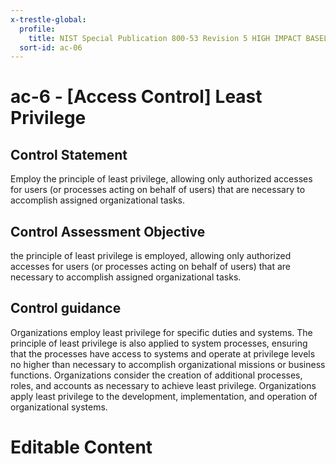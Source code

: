 ```yaml
---
x-trestle-global:
  profile:
    title: NIST Special Publication 800-53 Revision 5 HIGH IMPACT BASELINE
  sort-id: ac-06
---
```


# ac-6 - \[Access Control\] Least Privilege

## Control Statement

Employ the principle of least privilege, allowing only authorized accesses for users (or processes acting on behalf of users) that are necessary to accomplish assigned organizational tasks.

## Control Assessment Objective

the principle of least privilege is employed, allowing only authorized accesses for users (or processes acting on behalf of users) that are necessary to accomplish assigned organizational tasks.

## Control guidance

Organizations employ least privilege for specific duties and systems. The principle of least privilege is also applied to system processes, ensuring that the processes have access to systems and operate at privilege levels no higher than necessary to accomplish organizational missions or business functions. Organizations consider the creation of additional processes, roles, and accounts as necessary to achieve least privilege. Organizations apply least privilege to the development, implementation, and operation of organizational systems.

# Editable Content

<!-- Make additions and edits below -->
<!-- The above represents the contents of the control as received by the profile, prior to additions. -->
<!-- If the profile makes additions to the control, they will appear below. -->
<!-- The above markdown may not be edited but you may edit the content below, and/or introduce new additions to be made by the profile. -->
<!-- If there is a yaml header at the top, parameter values may be edited. Use --set-parameters to incorporate the changes during assembly. -->
<!-- The content here will then replace what is in the profile for this control, after running profile-assemble. -->
<!-- The current profile has no added parts for this control, but you may add new ones here. -->
<!-- Each addition must have a heading either of the form ## Control my_addition_name -->
<!-- or ## Part a. (where the a. refers to one of the control statement labels.) -->
<!-- "## Control" parts are new parts added after the statement part. -->
<!-- "## Part" parts are new parts added into the top-level statement part with that label. -->
<!-- Subparts may be added with nested hash levels of the form ### My Subpart Name -->
<!-- underneath the parent ## Control or ## Part being added -->
<!-- See https://ibm.github.io/compliance-trestle/tutorials/ssp_profile_catalog_authoring/ssp_profile_catalog_authoring for guidance. -->
